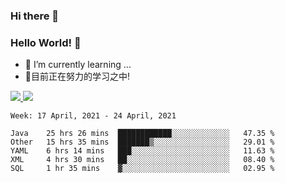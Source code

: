 ### Hi there 👋
### Hello World! 🙌

- 🌱 I’m currently learning ...
- 📖目前正在努力的学习之中!

<a href="https://github.com/anuraghazra/github-readme-stats">
  <img src="https://github-readme-stats.vercel.app/api?username=keyboardWithDream&show_icons=true&repo=github-readme-stats" />
</a>
<a href="https://github.com/anuraghazra/convoychat">
  <img src="https://github-readme-stats.vercel.app/api/top-langs/?username=keyboardWithDream&layout=compact&repo=convoychat" />
</a>



<!--START_SECTION:waka-->
```text
Week: 17 April, 2021 - 24 April, 2021

Java    25 hrs 26 mins  ████████████░░░░░░░░░░░░░   47.35 % 
Other   15 hrs 35 mins  ███████▒░░░░░░░░░░░░░░░░░   29.01 % 
YAML    6 hrs 14 mins   ███░░░░░░░░░░░░░░░░░░░░░░   11.63 % 
XML     4 hrs 30 mins   ██░░░░░░░░░░░░░░░░░░░░░░░   08.40 % 
SQL     1 hr 35 mins    ▓░░░░░░░░░░░░░░░░░░░░░░░░   02.95 % 
```
<!--END_SECTION:waka-->
